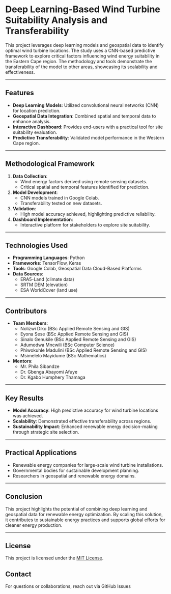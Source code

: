 # Deep Learning-Based Wind Turbine Suitability Analysis and Transferability

This project leverages deep learning models and geospatial data to identify optimal wind turbine locations. The study uses a CNN-based predictive framework to explore critical factors influencing wind energy suitability in the Eastern Cape region. The methodology and tools demonstrate the transferability of the model to other areas, showcasing its scalability and effectiveness.

---

## Features
- **Deep Learning Models**: Utilized convolutional neural networks (CNN) for location prediction.
- **Geospatial Data Integration**: Combined spatial and temporal data to enhance analysis.
- **Interactive Dashboard**: Provides end-users with a practical tool for site suitability evaluation.
- **Predictive Transferability**: Validated model performance in the Western Cape region.

---

## Methodological Framework
1. **Data Collection**:
   - Wind energy factors derived using remote sensing datasets.
   - Critical spatial and temporal features identified for prediction.
2. **Model Development**:
   - CNN models trained in Google Colab.
   - Transferability tested on new datasets.
3. **Validation**:
   - High model accuracy achieved, highlighting predictive reliability.
4. **Dashboard Implementation**:
   - Interactive platform for stakeholders to explore site suitability.

---

## Technologies Used
- **Programming Languages**: Python
- **Frameworks**: TensorFlow, Keras
- **Tools**: Google Colab, Geospatial Data Cloud-Based Platforms
- **Data Sources**:
  - ERA5-Land (climate data)
  - SRTM DEM (elevation)
  - ESA WorldCover (land use)

---

## Contributors
- **Team Members**:
  - Nolizwi Diko (BSc Applied Remote Sensing and GIS)
  - Eyona Sese (BSc Applied Remote Sensing and GIS)
  - Sinalo Genukile (BSc Applied Remote Sensing and GIS)
  - Adumodwa Mncwili (BSc Computer Science)
  - Phiwokuhle Madulini (BSc Applied Remote Sensing and GIS)
  - Msimelelo Mayidume (BSc Mathematics)
- **Mentors**:
  - Mr. Phila Sibandze
  - Dr. Gbenga Abayomi Afuye
  - Dr. Kgabo Humphery Thamaga

---

## Key Results
- **Model Accuracy**: High predictive accuracy for wind turbine locations was achieved.
- **Scalability**: Demonstrated effective transferability across regions.
- **Sustainability Impact**: Enhanced renewable energy decision-making through strategic site selection.

---

## Practical Applications
- Renewable energy companies for large-scale wind turbine installations.
- Governmental bodies for sustainable development planning.
- Researchers in geospatial and renewable energy domains.

---

## Conclusion
This project highlights the potential of combining deep learning and geospatial data for renewable energy optimization. By scaling this solution, it contributes to sustainable energy practices and supports global efforts for cleaner energy production.

---

## License
This project is licensed under the [MIT License](LICENSE).

## Contact
For questions or collaborations, reach out via GitHub Issues
